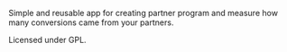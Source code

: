 Simple and reusable app for creating partner program and measure how many conversions came from your partners.

Licensed under GPL.